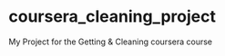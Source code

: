 coursera_cleaning_project
=========================

My Project for the Getting &amp; Cleaning coursera course

